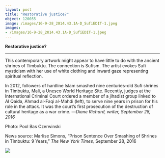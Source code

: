 ```yaml
---
layout: post
title: "Restorative justice?"
object: 120055
image: /images/16-9-28_2014.43.1A-D_SufiEDIT-1.jpeg
images:
- /images/16-9-28_2014.43.1A-D_SufiEDIT-1.jpeg
---
```

**Restorative justice?**

****

This contemporary artwork might appear to have little to do with the ancient shrines of Timbuktu. The connection is Sufism. The artist evokes Sufi mysticism with her use of white clothing and inward gaze representing spiritual reflection. 

In 2012, followers of hardline Islam smashed nine centuries-old Sufi shrines in Timbuktu, Mali, a Unesco World Heritage Site. Recently, judges at the International Criminal Court ordered a member of a jihadist group linked to Al Qaida, Ahmad al-Faqi al-Mahdi (left), to serve nine years in prison for his role in the attack. It was the court’s first prosecution of the destruction of cultural heritage as a war crime.
 —*Diane Richard, writer, September 28, 2016*

Photo: Pool Bas Czerwinski

News source: Marlise Simons, “Prison Sentence Over Smashing of Shrines in Timbuktu: 9 Years,”
 *The New York Times,* September 28, 2016

![]({{siteurl.base}}/images/16-9-28_2014.43.1A-D_SufiEDIT-1.jpeg)
